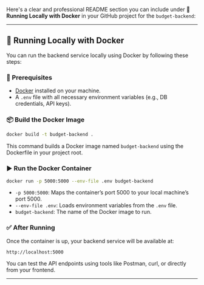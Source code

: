 Here's a clear and professional README section you can include under **🚀 Running Locally with Docker** in your GitHub project for the `budget-backend`:

---

## 🐳 Running Locally with Docker

You can run the backend service locally using Docker by following these steps:

### 🔧 Prerequisites

* [Docker](https://www.docker.com/products/docker-desktop) installed on your machine.
* A `.env` file with all necessary environment variables (e.g., DB credentials, API keys).

### 📦 Build the Docker Image

```bash
docker build -t budget-backend .
```

This command builds a Docker image named `budget-backend` using the Dockerfile in your project root.

### ▶️ Run the Docker Container

```bash
docker run -p 5000:5000 --env-file .env budget-backend
```

* `-p 5000:5000`: Maps the container’s port 5000 to your local machine’s port 5000.
* `--env-file .env`: Loads environment variables from the `.env` file.
* `budget-backend`: The name of the Docker image to run.

### ✅ After Running

Once the container is up, your backend service will be available at:

```
http://localhost:5000
```

You can test the API endpoints using tools like Postman, curl, or directly from your frontend.

---


